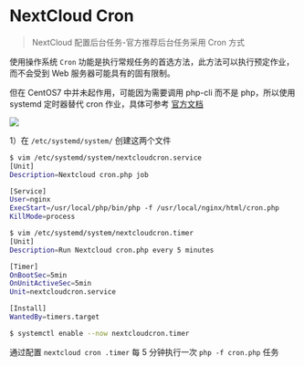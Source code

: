 # NextCloud Cron

> NextCloud 配置后台任务-官方推荐后台任务采用 Cron 方式

使用操作系统 `Cron` 功能是执行常规任务的首选方法，此方法可以执行预定作业，而不会受到 Web 服务器可能具有的固有限制。

但在 CentOS7 中并未起作用，可能因为需要调用 php-cli 而不是 php，所以使用 systemd 定时器替代 cron 作业，具体可参考 [官方文档](https://docs.nextcloud.com/server/latest/admin_manual/configuration_server/background_jobs_configuration.html?highlight=cron)

![](https://yuikuen-1259273046.cos.ap-guangzhou.myqcloud.com/devops/20220903165101.png)

1）在 `/etc/systemd/system/` 创建这两个文件

```bash
$ vim /etc/systemd/system/nextcloudcron.service
[Unit]
Description=Nextcloud cron.php job

[Service]
User=nginx
ExecStart=/usr/local/php/bin/php -f /usr/local/nginx/html/cron.php
KillMode=process
```

```bash
$ vim /etc/systemd/system/nextcloudcron.timer
[Unit]
Description=Run Nextcloud cron.php every 5 minutes

[Timer]
OnBootSec=5min
OnUnitActiveSec=5min
Unit=nextcloudcron.service

[Install]
WantedBy=timers.target
```

```bash
$ systemctl enable --now nextcloudcron.timer
```

通过配置 `nextcloud cron .timer` 每 5 分钟执行一次 `php -f cron.php` 任务